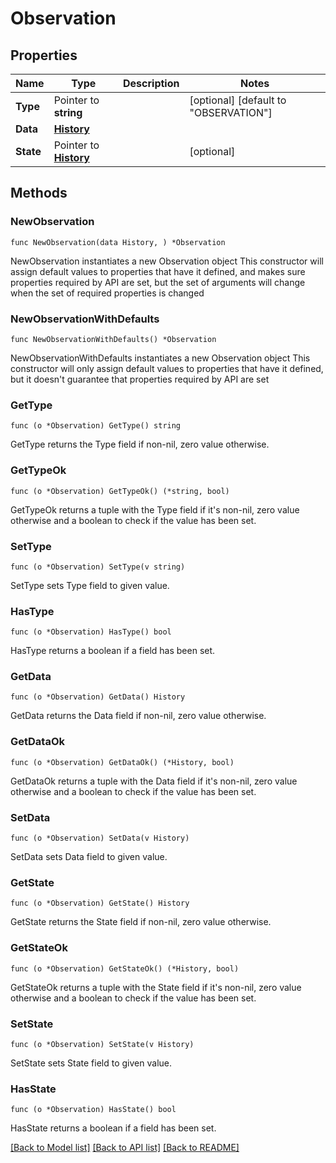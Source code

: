 # Observation

## Properties

Name | Type | Description | Notes
------------ | ------------- | ------------- | -------------
**Type** | Pointer to **string** |  | [optional] [default to "OBSERVATION"]
**Data** | [**History**](History.md) |  | 
**State** | Pointer to [**History**](History.md) |  | [optional] 

## Methods

### NewObservation

`func NewObservation(data History, ) *Observation`

NewObservation instantiates a new Observation object
This constructor will assign default values to properties that have it defined,
and makes sure properties required by API are set, but the set of arguments
will change when the set of required properties is changed

### NewObservationWithDefaults

`func NewObservationWithDefaults() *Observation`

NewObservationWithDefaults instantiates a new Observation object
This constructor will only assign default values to properties that have it defined,
but it doesn't guarantee that properties required by API are set

### GetType

`func (o *Observation) GetType() string`

GetType returns the Type field if non-nil, zero value otherwise.

### GetTypeOk

`func (o *Observation) GetTypeOk() (*string, bool)`

GetTypeOk returns a tuple with the Type field if it's non-nil, zero value otherwise
and a boolean to check if the value has been set.

### SetType

`func (o *Observation) SetType(v string)`

SetType sets Type field to given value.

### HasType

`func (o *Observation) HasType() bool`

HasType returns a boolean if a field has been set.

### GetData

`func (o *Observation) GetData() History`

GetData returns the Data field if non-nil, zero value otherwise.

### GetDataOk

`func (o *Observation) GetDataOk() (*History, bool)`

GetDataOk returns a tuple with the Data field if it's non-nil, zero value otherwise
and a boolean to check if the value has been set.

### SetData

`func (o *Observation) SetData(v History)`

SetData sets Data field to given value.


### GetState

`func (o *Observation) GetState() History`

GetState returns the State field if non-nil, zero value otherwise.

### GetStateOk

`func (o *Observation) GetStateOk() (*History, bool)`

GetStateOk returns a tuple with the State field if it's non-nil, zero value otherwise
and a boolean to check if the value has been set.

### SetState

`func (o *Observation) SetState(v History)`

SetState sets State field to given value.

### HasState

`func (o *Observation) HasState() bool`

HasState returns a boolean if a field has been set.


[[Back to Model list]](../README.md#documentation-for-models) [[Back to API list]](../README.md#documentation-for-api-endpoints) [[Back to README]](../README.md)


